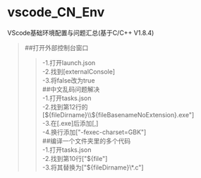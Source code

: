 # vscode_CN_Env
VScode基础环境配置与问题汇总(基于C/C++ V1.8.4)
>##打开外部控制台窗口  
>>-1.打开launch.json  
>>-2.找到[externalConsole]  
>>-3.将false改为true  
>##中文乱码问题解决  
>>-1.打开tasks.json  
>>-2.找到第12行的[${fileDirname}\\${fileBasenameNoExtension}.exe"]  
>>-3.在[.exe]后添加[,]  
>>-4.换行添加["-fexec-charset=GBK"]  
>##编译一个文件夹里的多个代码  
>>-1.打开tasks.json  
>>-2.找到第10行["${file"]  
>>-3.将其替换为["${fileDirname}\\*.c"]  

